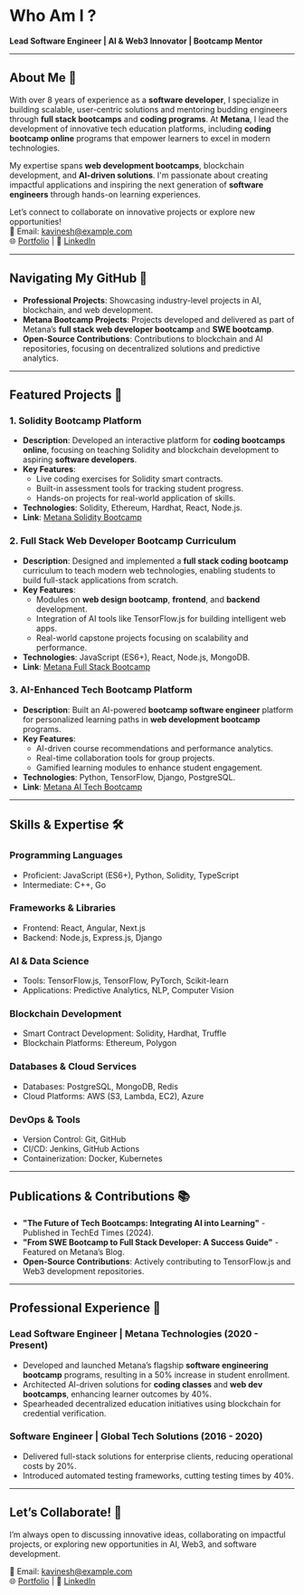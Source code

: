 # Who Am I ?

**Lead Software Engineer | AI & Web3 Innovator | Bootcamp Mentor**  

---

## About Me 👋  
With over 8 years of experience as a **software developer**, I specialize in building scalable, user-centric solutions and mentoring budding engineers through **full stack bootcamps** and **coding programs**. At **Metana**, I lead the development of innovative tech education platforms, including **coding bootcamp online** programs that empower learners to excel in modern technologies.

My expertise spans **web development bootcamps**, blockchain development, and **AI-driven solutions**. I'm passionate about creating impactful applications and inspiring the next generation of **software engineers** through hands-on learning experiences.  

Let’s connect to collaborate on innovative projects or explore new opportunities!  
📧 Email: kavinesh@example.com  
🌐 [Portfolio](https://kavinesh.github.io) | 🔗 [LinkedIn](https://linkedin.com/in/kavinesh)  

---

## Navigating My GitHub 📂  

- **Professional Projects**: Showcasing industry-level projects in AI, blockchain, and web development.  
- **Metana Bootcamp Projects**: Projects developed and delivered as part of Metana’s **full stack web developer bootcamp** and **SWE bootcamp**.  
- **Open-Source Contributions**: Contributions to blockchain and AI repositories, focusing on decentralized solutions and predictive analytics.  

---

## Featured Projects 🚀  

### **1. Solidity Bootcamp Platform**  
- **Description**: Developed an interactive platform for **coding bootcamps online**, focusing on teaching Solidity and blockchain development to aspiring **software developers**.  
- **Key Features**:  
  - Live coding exercises for Solidity smart contracts.  
  - Built-in assessment tools for tracking student progress.  
  - Hands-on projects for real-world application of skills.  
- **Technologies**: Solidity, Ethereum, Hardhat, React, Node.js.  
- **Link**: [Metana Solidity Bootcamp](https://metana.io/solidity-bootcamp)  

### **2. Full Stack Web Developer Bootcamp Curriculum**  
- **Description**: Designed and implemented a **full stack coding bootcamp** curriculum to teach modern web technologies, enabling students to build full-stack applications from scratch.  
- **Key Features**:  
  - Modules on **web design bootcamp**, **frontend**, and **backend** development.  
  - Integration of AI tools like TensorFlow.js for building intelligent web apps.  
  - Real-world capstone projects focusing on scalability and performance.  
- **Technologies**: JavaScript (ES6+), React, Node.js, MongoDB.  
- **Link**: [Metana Full Stack Bootcamp](https://metana.io/full-stack-bootcamp)

### **3. AI-Enhanced Tech Bootcamp Platform**  
- **Description**: Built an AI-powered **bootcamp software engineer** platform for personalized learning paths in **web development bootcamp** programs.  
- **Key Features**:  
  - AI-driven course recommendations and performance analytics.  
  - Real-time collaboration tools for group projects.  
  - Gamified learning modules to enhance student engagement.  
- **Technologies**: Python, TensorFlow, Django, PostgreSQL.  
- **Link**: [Metana AI Tech Bootcamp](https://metana.io/tech-bootcamp)

---

## Skills & Expertise 🛠️  

### **Programming Languages**  
- Proficient: JavaScript (ES6+), Python, Solidity, TypeScript  
- Intermediate: C++, Go  

### **Frameworks & Libraries**  
- Frontend: React, Angular, Next.js  
- Backend: Node.js, Express.js, Django  

### **AI & Data Science**  
- Tools: TensorFlow.js, TensorFlow, PyTorch, Scikit-learn  
- Applications: Predictive Analytics, NLP, Computer Vision  

### **Blockchain Development**  
- Smart Contract Development: Solidity, Hardhat, Truffle  
- Blockchain Platforms: Ethereum, Polygon  

### **Databases & Cloud Services**  
- Databases: PostgreSQL, MongoDB, Redis  
- Cloud Platforms: AWS (S3, Lambda, EC2), Azure  

### **DevOps & Tools**  
- Version Control: Git, GitHub  
- CI/CD: Jenkins, GitHub Actions  
- Containerization: Docker, Kubernetes  

---

## Publications & Contributions 📚  

- **"The Future of Tech Bootcamps: Integrating AI into Learning"** - Published in TechEd Times (2024).  
- **"From SWE Bootcamp to Full Stack Developer: A Success Guide"** - Featured on Metana’s Blog.  
- **Open-Source Contributions**: Actively contributing to TensorFlow.js and Web3 development repositories.  

---

## Professional Experience 💼  

### **Lead Software Engineer | Metana Technologies** (2020 - Present)  
- Developed and launched Metana’s flagship **software engineering bootcamp** programs, resulting in a 50% increase in student enrollment.  
- Architected AI-driven solutions for **coding classes** and **web dev bootcamps**, enhancing learner outcomes by 40%.  
- Spearheaded decentralized education initiatives using blockchain for credential verification.  

### **Software Engineer | Global Tech Solutions** (2016 - 2020)  
- Delivered full-stack solutions for enterprise clients, reducing operational costs by 20%.  
- Introduced automated testing frameworks, cutting testing times by 40%.  

---

## Let’s Collaborate! 🤝  
I’m always open to discussing innovative ideas, collaborating on impactful projects, or exploring new opportunities in AI, Web3, and software development.  

📧 Email: kavinesh@example.com  
🌐 [Portfolio](https://kavinesh.github.io) | 🔗 [LinkedIn](https://linkedin.com/in/kavinesh)  
